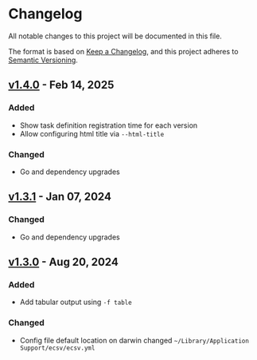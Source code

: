 # Changelog

All notable changes to this project will be documented in this file.

The format is based on [Keep a Changelog](https://keepachangelog.com/en/1.1.0/),
and this project adheres to [Semantic
Versioning](https://semver.org/spec/v2.0.0.html).

## [v1.4.0] - Feb 14, 2025

### Added

- Show task definition registration time for each version
- Allow configuring html title via `--html-title`

### Changed

- Go and dependency upgrades

## [v1.3.1] - Jan 07, 2024

### Changed

- Go and dependency upgrades

## [v1.3.0] - Aug 20, 2024

### Added

- Add tabular output using `-f table`

### Changed

- Config file default location on darwin changed `~/Library/Application
  Support/ecsv/ecsv.yml`

[unreleased]: https://github.com/dhth/ecsv/compare/v1.4.0...HEAD
[v1.4.0]: https://github.com/dhth/ecsv/compare/v1.3.1...v1.4.0
[v1.3.1]: https://github.com/dhth/ecsv/compare/v1.3.0...v1.3.1
[v1.3.0]: https://github.com/dhth/ecsv/compare/v1.2.2...v1.3.0

